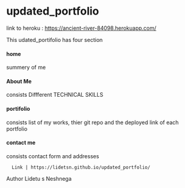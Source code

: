 # updated_portfolio
link to heroku :  https://ancient-river-84098.herokuapp.com/


This udated_portifolio has four section
#### home
summery of me 
#### About Me
 consists Diffferent  TECHNICAL SKILLS 
#### portifolio
 consists list of my works, thier git repo and the deployed link of each portfolio
#### contact me 
  consists contact form and addresses
     
      Link | https://lidetsn.github.io/updated_portfolio/

  Author Lidetu s Neshnega
